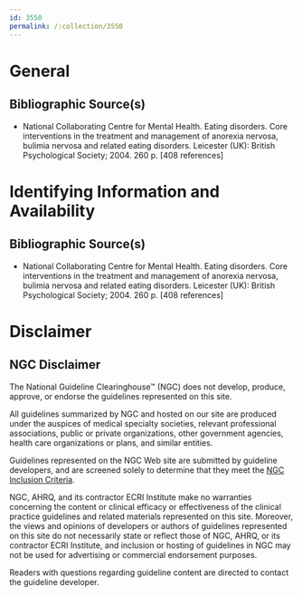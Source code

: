 ```yaml
---
id: 3550
permalink: /:collection/3550
---
```


# General

## Bibliographic Source(s)

- National Collaborating Centre for Mental Health. Eating disorders. Core interventions in the treatment and management of anorexia nervosa, bulimia nervosa and related eating disorders. Leicester (UK): British Psychological Society; 2004. 260 p. [408 references]

# Identifying Information and Availability

## Bibliographic Source(s)

- National Collaborating Centre for Mental Health. Eating disorders. Core interventions in the treatment and management of anorexia nervosa, bulimia nervosa and related eating disorders. Leicester (UK): British Psychological Society; 2004. 260 p. [408 references]

# Disclaimer

## NGC Disclaimer

The National Guideline Clearinghouse™ (NGC) does not develop, produce, approve, or endorse the guidelines represented on this site.

All guidelines summarized by NGC and hosted on our site are produced under the auspices of medical specialty societies, relevant professional associations, public or private organizations, other government agencies, health care organizations or plans, and similar entities.

Guidelines represented on the NGC Web site are submitted by guideline developers, and are screened solely to determine that they meet the [NGC Inclusion Criteria](/help-and-about/summaries/inclusion-criteria).

NGC, AHRQ, and its contractor ECRI Institute make no warranties concerning the content or clinical efficacy or effectiveness of the clinical practice guidelines and related materials represented on this site. Moreover, the views and opinions of developers or authors of guidelines represented on this site do not necessarily state or reflect those of NGC, AHRQ, or its contractor ECRI Institute, and inclusion or hosting of guidelines in NGC may not be used for advertising or commercial endorsement purposes.

Readers with questions regarding guideline content are directed to contact the guideline developer.

